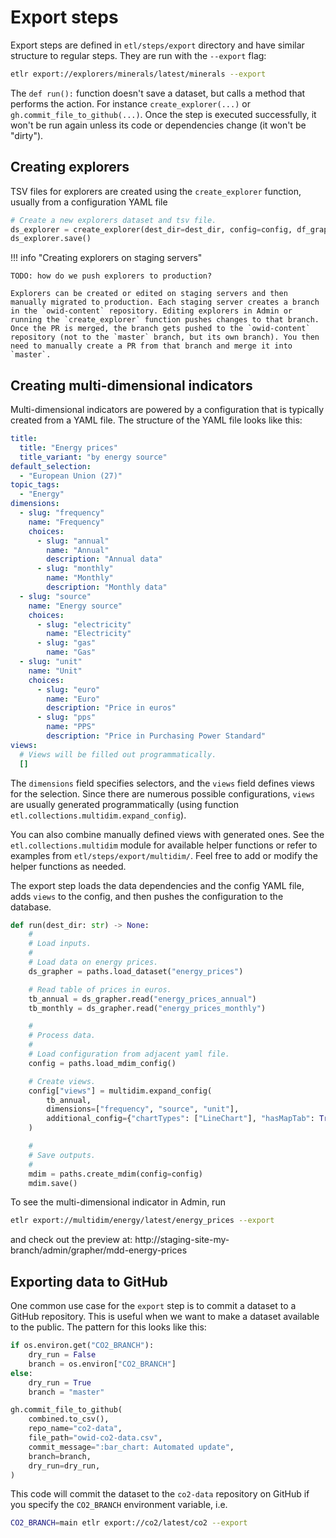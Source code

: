 # Export steps

Export steps are defined in `etl/steps/export` directory and have similar structure to regular steps. They are run with the `--export` flag:

```bash
etlr export://explorers/minerals/latest/minerals --export
```

The `def run():` function doesn't save a dataset, but calls a method that performs the action. For instance `create_explorer(...)` or `gh.commit_file_to_github(...)`. Once the step is executed successfully, it won't be run again unless its code or dependencies change (it won't be "dirty").

## Creating explorers

TSV files for explorers are created using the `create_explorer` function, usually from a configuration YAML file

```py
# Create a new explorers dataset and tsv file.
ds_explorer = create_explorer(dest_dir=dest_dir, config=config, df_graphers=df_graphers)
ds_explorer.save()
```

!!! info "Creating explorers on staging servers"

    TODO: how do we push explorers to production?

    Explorers can be created or edited on staging servers and then manually migrated to production. Each staging server creates a branch in the `owid-content` repository. Editing explorers in Admin or running the `create_explorer` function pushes changes to that branch. Once the PR is merged, the branch gets pushed to the `owid-content` repository (not to the `master` branch, but its own branch). You then need to manually create a PR from that branch and merge it into `master`.


## Creating multi-dimensional indicators

Multi-dimensional indicators are powered by a configuration that is typically created from a YAML file. The structure of the YAML file looks like this:

```yaml title="etl/steps/export/multidim/energy/latest/energy_prices.yaml"
title:
  title: "Energy prices"
  title_variant: "by energy source"
default_selection:
  - "European Union (27)"
topic_tags:
  - "Energy"
dimensions:
  - slug: "frequency"
    name: "Frequency"
    choices:
      - slug: "annual"
        name: "Annual"
        description: "Annual data"
      - slug: "monthly"
        name: "Monthly"
        description: "Monthly data"
  - slug: "source"
    name: "Energy source"
    choices:
      - slug: "electricity"
        name: "Electricity"
      - slug: "gas"
        name: "Gas"
  - slug: "unit"
    name: "Unit"
    choices:
      - slug: "euro"
        name: "Euro"
        description: "Price in euros"
      - slug: "pps"
        name: "PPS"
        description: "Price in Purchasing Power Standard"
views:
  # Views will be filled out programmatically.
  []

```

The `dimensions` field specifies selectors, and the `views` field defines views for the selection. Since there are numerous possible configurations, `views` are usually generated programmatically (using function `etl.collections.multidim.expand_config`).

You can also combine manually defined views with generated ones. See the `etl.collections.multidim` module for available helper functions or refer to examples from `etl/steps/export/multidim/`. Feel free to add or modify the helper functions as needed.

The export step loads the data dependencies and the config YAML file, adds `views` to the config, and then pushes the configuration to the database.

```python title="etl/steps/export/multidim/energy/latest/energy_prices.py"
def run(dest_dir: str) -> None:
    #
    # Load inputs.
    #
    # Load data on energy prices.
    ds_grapher = paths.load_dataset("energy_prices")

    # Read table of prices in euros.
    tb_annual = ds_grapher.read("energy_prices_annual")
    tb_monthly = ds_grapher.read("energy_prices_monthly")

    #
    # Process data.
    #
    # Load configuration from adjacent yaml file.
    config = paths.load_mdim_config()

    # Create views.
    config["views"] = multidim.expand_config(
        tb_annual,
        dimensions=["frequency", "source", "unit"],
        additional_config={"chartTypes": ["LineChart"], "hasMapTab": True, "tab": "map"},
    )

    #
    # Save outputs.
    #
    mdim = paths.create_mdim(config=config)
    mdim.save()

```

To see the multi-dimensional indicator in Admin, run

```bash
etlr export://multidim/energy/latest/energy_prices --export
```

and check out the preview at: http://staging-site-my-branch/admin/grapher/mdd-energy-prices


## Exporting data to GitHub

One common use case for the `export` step is to commit a dataset to a GitHub repository. This is useful when we want to make a dataset available to the public. The pattern for this looks like this:

```python
if os.environ.get("CO2_BRANCH"):
    dry_run = False
    branch = os.environ["CO2_BRANCH"]
else:
    dry_run = True
    branch = "master"

gh.commit_file_to_github(
    combined.to_csv(),
    repo_name="co2-data",
    file_path="owid-co2-data.csv",
    commit_message=":bar_chart: Automated update",
    branch=branch,
    dry_run=dry_run,
)
```

This code will commit the dataset to the `co2-data` repository on GitHub if you specify the `CO2_BRANCH` environment variable, i.e.

```bash
CO2_BRANCH=main etlr export://co2/latest/co2 --export
```
